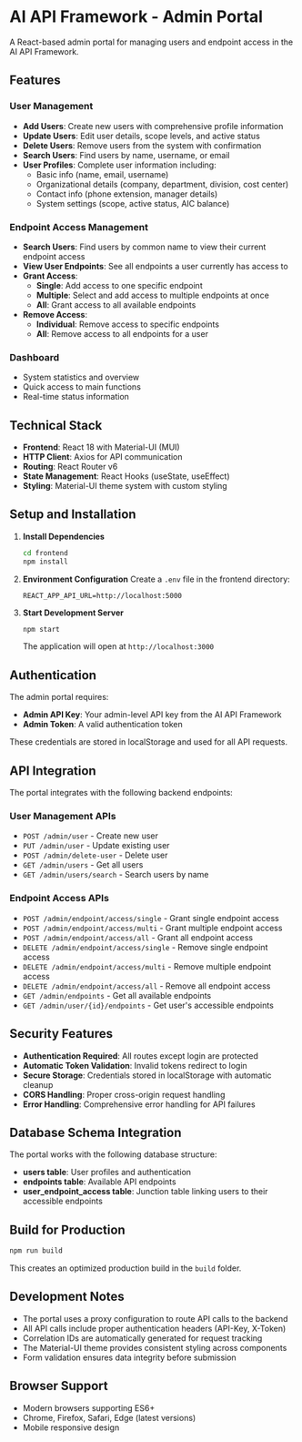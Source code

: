 # AI API Framework - Admin Portal

A React-based admin portal for managing users and endpoint access in the AI API Framework.

## Features

### User Management
- **Add Users**: Create new users with comprehensive profile information
- **Update Users**: Edit user details, scope levels, and active status
- **Delete Users**: Remove users from the system with confirmation
- **Search Users**: Find users by name, username, or email
- **User Profiles**: Complete user information including:
  - Basic info (name, email, username)
  - Organizational details (company, department, division, cost center)
  - Contact info (phone extension, manager details)
  - System settings (scope, active status, AIC balance)

### Endpoint Access Management
- **Search Users**: Find users by common name to view their current endpoint access
- **View User Endpoints**: See all endpoints a user currently has access to
- **Grant Access**: 
  - **Single**: Add access to one specific endpoint
  - **Multiple**: Select and add access to multiple endpoints at once
  - **All**: Grant access to all available endpoints
- **Remove Access**:
  - **Individual**: Remove access to specific endpoints
  - **All**: Remove access to all endpoints for a user

### Dashboard
- System statistics and overview
- Quick access to main functions
- Real-time status information

## Technical Stack

- **Frontend**: React 18 with Material-UI (MUI)
- **HTTP Client**: Axios for API communication
- **Routing**: React Router v6
- **State Management**: React Hooks (useState, useEffect)
- **Styling**: Material-UI theme system with custom styling

## Setup and Installation

1. **Install Dependencies**
   ```bash
   cd frontend
   npm install
   ```

2. **Environment Configuration**
   Create a `.env` file in the frontend directory:
   ```
   REACT_APP_API_URL=http://localhost:5000
   ```

3. **Start Development Server**
   ```bash
   npm start
   ```
   
   The application will open at `http://localhost:3000`

## Authentication

The admin portal requires:
- **Admin API Key**: Your admin-level API key from the AI API Framework
- **Admin Token**: A valid authentication token

These credentials are stored in localStorage and used for all API requests.

## API Integration

The portal integrates with the following backend endpoints:

### User Management APIs
- `POST /admin/user` - Create new user
- `PUT /admin/user` - Update existing user  
- `POST /admin/delete-user` - Delete user
- `GET /admin/users` - Get all users
- `GET /admin/users/search` - Search users by name

### Endpoint Access APIs  
- `POST /admin/endpoint/access/single` - Grant single endpoint access
- `POST /admin/endpoint/access/multi` - Grant multiple endpoint access
- `POST /admin/endpoint/access/all` - Grant all endpoint access
- `DELETE /admin/endpoint/access/single` - Remove single endpoint access
- `DELETE /admin/endpoint/access/multi` - Remove multiple endpoint access
- `DELETE /admin/endpoint/access/all` - Remove all endpoint access
- `GET /admin/endpoints` - Get all available endpoints
- `GET /admin/user/{id}/endpoints` - Get user's accessible endpoints

## Security Features

- **Authentication Required**: All routes except login are protected
- **Automatic Token Validation**: Invalid tokens redirect to login
- **Secure Storage**: Credentials stored in localStorage with automatic cleanup
- **CORS Handling**: Proper cross-origin request handling
- **Error Handling**: Comprehensive error handling for API failures

## Database Schema Integration

The portal works with the following database structure:

- **users table**: User profiles and authentication
- **endpoints table**: Available API endpoints  
- **user_endpoint_access table**: Junction table linking users to their accessible endpoints

## Build for Production

```bash
npm run build
```

This creates an optimized production build in the `build` folder.

## Development Notes

- The portal uses a proxy configuration to route API calls to the backend
- All API calls include proper authentication headers (API-Key, X-Token)
- Correlation IDs are automatically generated for request tracking
- The Material-UI theme provides consistent styling across components
- Form validation ensures data integrity before submission

## Browser Support

- Modern browsers supporting ES6+
- Chrome, Firefox, Safari, Edge (latest versions)
- Mobile responsive design
